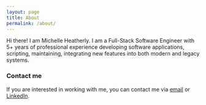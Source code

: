 ```yaml
---
layout: page
title: About
permalink: /about/
---
```


Hi there! I am Michelle Heatherly. 
I am a Full-Stack Software Engineer with 5+ years of professional experience developing software applications, scripting, maintaining, integrating new features into both modern and legacy systems.

### Contact me
If you are interested in working with me, you can contact me via [email](mailto:michelleheatherly218@outlook.com) or [LinkedIn](https://www.linkedin.com/in/rachael-michelle-heatherly/).

